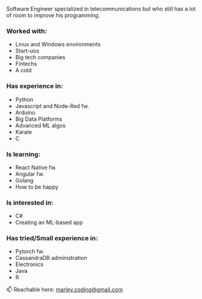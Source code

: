 Software Engineer specialized in telecommunications but who still has a lot of room to improve his programming.

### Worked with: 
- Linux and Windows environments
- Start-uos
- Big tech companies
- Fintechs
- A cold

### Has experience in:
- Python
- Javascript and Node-Red fw.
- Arduino
- Big Data Platforms
- Advanced ML algos
- Karate
- C

### Is learning:
- React Native fw.
- Angular fw.
- Golang
- How to be happy

### Is interested in:
- C#
- Creating an ML-based app

### Has tried/Small experience in:
- Pytorch fw.
- CassandraDB administration
- Electronics
- Java
- R

📫 Reachable here: marley.coding@gmail.com
